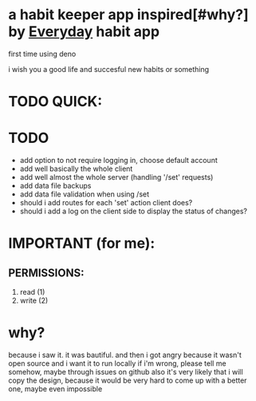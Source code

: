 # a habit keeper app inspired[#why?] by [Everyday](https://everyday.app) habit app

first time using deno

i wish you a good life and succesful new habits or something

# TODO QUICK:

# TODO
- add option to not require logging in, choose default account
- add well basically the whole client
- add well almost the whole server (handling '/set' requests)
- add data file backups
- add data file validation when using /set
- should i add routes for each 'set' action client does?
- should i add a log on the client side to display the status of changes?

# IMPORTANT (for me):
## PERMISSIONS:
1. read (1)
2. write (2)

# why?
because i saw it. it was bautiful. and then i got angry because it wasn't open source and i want it to run locally
if i'm wrong, please tell me somehow, maybe through issues on github
also it's very likely that i will copy the design, because it would be very hard to come up with a better one, maybe even impossible
